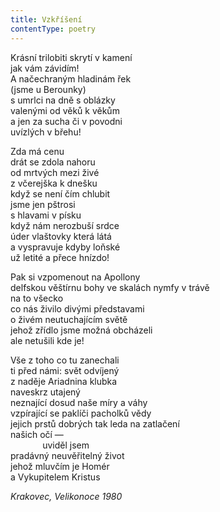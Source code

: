 ```yaml
---
title: Vzkříšení
contentType: poetry
---
```


<section>

Krásní trilobiti skrytí v kamení  
jak vám závidím!  
A načechraným hladinám řek  
(jsme u Berounky)  
s umrlci na dně s oblázky  
valenými od věků k věkům  
a jen za sucha či v povodni  
uvízlých v břehu!

Zda má cenu  
drát se zdola nahoru  
od mrtvých mezi živé  
z včerejška k dnešku  
když se není čím chlubit  
jsme jen pštrosi  
s hlavami v písku  
když nám nerozbuší srdce  
úder vlaštovky která látá  
a vyspravuje kdyby loňské  
už letité a přece hnízdo!

Pak si vzpomenout na Apollony  
delfskou věštírnu bohy ve skalách nymfy v trávě  
na to všecko  
co nás živilo divými představami  
o živém neutuchajícím světě  
jehož zřídlo jsme možná obcházeli  
ale netušili kde je!

Vše z toho co tu zanechali  
ti před námi: svět odvíjený  
z naděje Ariadnina klubka  
naveskrz utajený  
neznající dosud naše míry a váhy  
vzpírající se paklíči pacholků vědy  
jejich prstů dobrých tak leda na zatlačení  
našich očí —  
             uviděl jsem  
pradávný neuvěřitelný život  
jehož mluvčím je Homér  
a Vykupitelem Kristus

_Krakovec, Velikonoce 1980_

</section>

